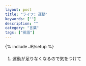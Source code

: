 ```yaml
---
layout: post
title: "ライフ: 運動"
keywords: [""]
description: ""
category: "言葉"
tags: ["英語"]
---
```

{% include JB/setup %}


####
1. 運動が足りなくなるので気をつけて

